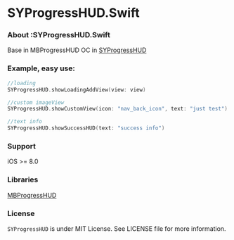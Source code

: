 # SYProgressHUD.Swift

### About :SYProgressHUD.Swift

Base in  MBProgressHUD OC in [SYProgressHUD](https://github.com/sauchye/SYHUDView)

### Example, easy use:

```swift
//loading
SYProgressHUD.showLoadingAddView(view: view)

//custom imageView
SYProgressHUD.showCustomView(icon: "nav_back_icon", text: "just test")

//text info
SYProgressHUD.showSuccessHUD(text: "success info")
```

### Support

iOS >= 8.0

### Libraries

[MBProgressHUD](https://github.com/jdg/MBProgressHUD)

### License

`SYProgressHUD` is under MIT License. See LICENSE file for more information.